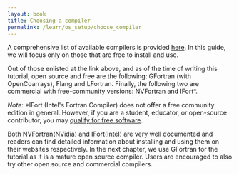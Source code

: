 ```yaml
---
layout: book
title: Choosing a compiler
permalink: /learn/os_setup/choose_compiler
---
```


A comprehensive list of available compilers is provided [here]({{site.baseurl}}/compilers). In this guide, we will focus only on those that are free to install and use.

Out of those enlisted at the link above, and as of the time of writing this tutorial, open source and free are the following: GFortran (with OpenCoarrays), Flang and LFortran. Finally, the following two are commercial with free-community versions: NVFortran and IFort*. 

_Note_: *IFort (Intel's Fortran Compiler) does not offer a free community edition in general. However, if you are a student, educator, or open-source contributor, you may [qualify for free software](https://software.intel.com/content/www/us/en/develop/articles/qualify-for-free-software.html).

Both NVFortran(NVidia) and IFort(Intel) are very well documented and readers can find detailed information about installing and using them on their websites respectively. In the next chapter, we use GFortran for the tutorial as it is a mature open source compiler. Users are encouraged to also try other open source and commercial compilers.
